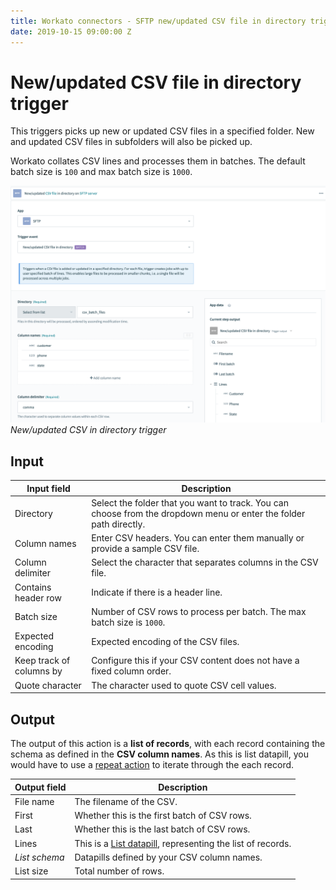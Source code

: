 ```yaml
---
title: Workato connectors - SFTP new/updated CSV file in directory trigger
date: 2019-10-15 09:00:00 Z
---
```


# New/updated CSV file in directory trigger

This triggers picks up new or updated CSV files in a specified folder. New and updated CSV files in subfolders will also be picked up.

Workato collates CSV lines and processes them in batches. The default batch size is `100` and max batch size is `1000`.

![New/updated CSV in directory trigger](/assets/images/connectors/sftp/updated-csv-trigger.png)
*New/updated CSV in directory trigger*

## Input

| Input field         | Description                                                                   |
| ------------------- | ----------------------------------------------------------------------------- |
| Directory           | Select the folder that you want to track. You can choose from the dropdown menu or enter the folder path directly. |
| Column names        | Enter CSV headers. You can enter them manually or provide a sample CSV file.  |
| Column delimiter    | Select the character that separates columns in the CSV file.                  |
| Contains header row | Indicate if there is a header line.                                           |
| Batch size          | Number of CSV rows to process per batch. The max batch size is `1000`.        |
| Expected encoding   | Expected encoding of the CSV files.                                           |
| Keep track of columns by | Configure this if your CSV content does not have a fixed column order.   |
| Quote character     | The character used to quote CSV cell values.                                  |

## Output

The output of this action is a **list of records**, with each record containing the schema as defined in the **CSV column names**. As this is list datapill, you would have to use a [repeat action](/recipes/steps.md#repeat-step) to iterate through the each record.

| Output field  | Description                                  |
| ------------- | -------------------------------------------- |
| File name     | The filename of the CSV.                     |
| First         | Whether this is the first batch of CSV rows. |
| Last          | Whether this is the last batch of CSV rows.  |
| Lines         | This is a [List datapill](https://docs.workato.com/features/list-management.html), representing the list of records. |
| _List schema_ | Datapills defined by your CSV column names.  |
| List size     | Total number of rows.                        |

